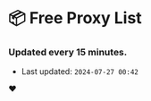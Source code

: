 # :package: Free Proxy List
### Updated every 15 minutes.

- Last updated: `2024-07-27 00:42`

:heart:
